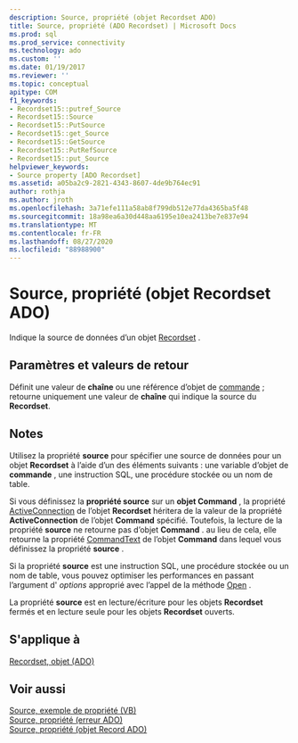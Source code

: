 ```yaml
---
description: Source, propriété (objet Recordset ADO)
title: Source, propriété (ADO Recordset) | Microsoft Docs
ms.prod: sql
ms.prod_service: connectivity
ms.technology: ado
ms.custom: ''
ms.date: 01/19/2017
ms.reviewer: ''
ms.topic: conceptual
apitype: COM
f1_keywords:
- Recordset15::putref_Source
- Recordset15::Source
- Recordset15::PutSource
- Recordset15::get_Source
- Recordset15::GetSource
- Recordset15::PutRefSource
- Recordset15::put_Source
helpviewer_keywords:
- Source property [ADO Recordset]
ms.assetid: a05ba2c9-2821-4343-8607-4de9b764ec91
author: rothja
ms.author: jroth
ms.openlocfilehash: 3a71efe111a58ab8f799db512e77da4365ba5f48
ms.sourcegitcommit: 18a98ea6a30d448aa6195e10ea2413be7e837e94
ms.translationtype: MT
ms.contentlocale: fr-FR
ms.lasthandoff: 08/27/2020
ms.locfileid: "88988900"
---
```

# <a name="source-property-ado-recordset"></a>Source, propriété (objet Recordset ADO)
Indique la source de données d’un objet [Recordset](./recordset-object-ado.md) .  
  
## <a name="settings-and-return-values"></a>Paramètres et valeurs de retour  
 Définit une valeur de **chaîne** ou une référence d’objet de [commande](./command-object-ado.md) ; retourne uniquement une valeur de **chaîne** qui indique la source du **Recordset**.  
  
## <a name="remarks"></a>Notes  
 Utilisez la propriété **source** pour spécifier une source de données pour un objet **Recordset** à l’aide d’un des éléments suivants : une variable d’objet de **commande** , une instruction SQL, une procédure stockée ou un nom de table.  
  
 Si vous définissez la **propriété source** sur un **objet Command** , la propriété [ActiveConnection](./activeconnection-property-ado.md) de l’objet **Recordset** héritera de la valeur de la propriété **ActiveConnection** de l’objet **Command** spécifié. Toutefois, la lecture de la propriété **source** ne retourne pas d’objet **Command** . au lieu de cela, elle retourne la propriété [CommandText](./commandtext-property-ado.md) de l’objet **Command** dans lequel vous définissez la propriété **source** .  
  
 Si la propriété **source** est une instruction SQL, une procédure stockée ou un nom de table, vous pouvez optimiser les performances en passant l’argument d' *options* approprié avec l’appel de la méthode [Open](./open-method-ado-recordset.md) .  
  
 La propriété **source** est en lecture/écriture pour les objets **Recordset** fermés et en lecture seule pour les objets **Recordset** ouverts.  
  
## <a name="applies-to"></a>S'applique à  
 [Recordset, objet (ADO)](./recordset-object-ado.md)  
  
## <a name="see-also"></a>Voir aussi  
 [Source, exemple de propriété (VB)](./source-property-example-vb.md)   
 [Source, propriété (erreur ADO)](./source-property-ado-error.md)   
 [Source, propriété (objet Record ADO)](./source-property-ado-record.md)
